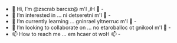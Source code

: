 - 👋 Hi, I’m @zscrab barcsz@ m'I ,iH 👋 -
- 👀 I’m interested in ... ni detseretni m'I 👀 -
- 🌱 I’m currently learning ... gninrael yltnerruc m'I 🌱 -
- 💞️ I’m looking to collaborate on ... no etaroballoc ot gnikool m'I 💞️ -
- 📫 How to reach me ... em hcaer ot woH 📫 -

<!---
zscrab/zscrab is a ✨ special ✨ repository because its `README.md` (this file) appears on your GitHub profile.
You can click the Preview link to take a look at your changes.
--->
